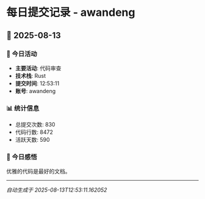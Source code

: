 # 每日提交记录 - awandeng

## 📅 2025-08-13

### 🎯 今日活动
- **主要活动**: 代码审查
- **技术栈**: Rust
- **提交时间**: 12:53:11
- **账号**: awandeng

### 📊 统计信息
- 总提交次数: 830
- 代码行数: 8472
- 活跃天数: 590

### 💭 今日感悟
优雅的代码是最好的文档。

---
*自动生成于 2025-08-13T12:53:11.162052*

